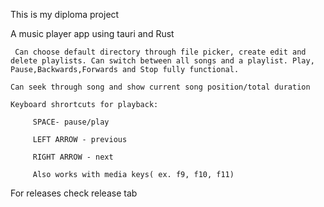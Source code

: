 This is my diploma project

  A music player app using tauri and Rust

     Can choose default directory through file picker, create edit and delete playlists. Can switch between all songs and a playlist. Play, Pause,Backwards,Forwards and Stop fully functional.

    Can seek through song and show current song position/total duration

    Keyboard shrortcuts for playback:

         SPACE- pause/play

         LEFT ARROW - previous

         RIGHT ARROW - next

         Also works with media keys( ex. f9, f10, f11)

For releases check release tab
